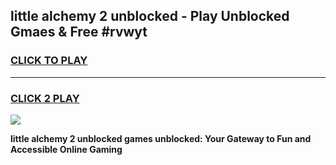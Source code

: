 
## little alchemy 2 unblocked - Play Unblocked Gmaes & Free #rvwyt
<h3>
<a href="https://news.freeplayer.one?title=little_alchemy_2_unblocked&ref=24F">CLICK TO PLAY</a></h3>
<hr>

<h3>
<a href="https://news.freeplayer.one?title=little_alchemy_2_unblocked&ref=24F">CLICK 2 PLAY</a>
  
</h3>

<a href="https://news.freeplayer.one?title=little_alchemy_2_unblocked&ref=24F/"><img src="https://clearcache.store/games.png"></a>


**little alchemy 2 unblocked games unblocked: Your Gateway to Fun and Accessible Online Gaming**
